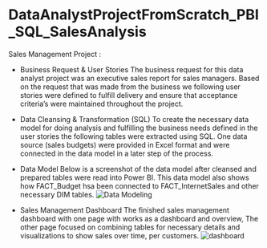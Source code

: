 # DataAnalystProjectFromScratch_PBI_SQL_SalesAnalysis
Sales Management Project : 

- Business Request & User Stories
The business request for this data analyst project was an executive sales report for sales managers. Based on the request that was made from the business we following user stories were defined to fulfill delivery and ensure that acceptance criteria’s were maintained throughout the project.

- Data Cleansing & Transformation (SQL)
To create the necessary data model for doing analysis and fulfilling the business needs defined in the user stories the following tables were extracted using SQL.
One data source (sales budgets) were provided in Excel format and were connected in the data model in a later step of the process.

- Data Model
Below is a screenshot of the data model after cleansed and prepared tables were read into Power BI.
This data model also shows how FACT_Budget hsa been connected to FACT_InternetSales and other necessary DIM tables.
![Data Modeling](https://user-images.githubusercontent.com/55878755/218213632-2b34b9d8-eb6b-41be-995f-dd608f24bd89.png)

- Sales Management Dashboard
The finished sales management dashboard with one page with works as a dashboard and overview, The other page focused on combining tables for necessary details and visualizations to show sales over time, per customers.
![dashboard](https://user-images.githubusercontent.com/55878755/218213873-3105c891-a015-4705-9612-a126b51b395d.png)

